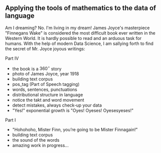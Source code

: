 ## Applying the tools of mathematics to the data of language
Am I dreaming? No. I'm living in my dream! James Joyce's masterpiece "Finnegans Wake" is considered the most difficult book ever written in the Western World. It is hardly possible to read and an arduous task for humans. With the help of modern Data Science, I am sallying forth to find the secret of Mr. Joyce joyous writings:

Part IV
- the book is a $360^{\circ}$ story
- photo of James Joyce, year 1918
- building text corpus
- pos_tag (Part of Speech tagging)
- words, sentences, punctuations
- distributional structure in language
- notice the takt and word movement
- detect mistakes, always check-up your data
- "Yes!" exponential growth is "Oyes! Oyeses! Oyesesyeses!"

Part I
- "Hohohoho, Mister Finn, you’re going to be Mister Finnagain!"
- building text corpus
- the sound of the words
- amazing work in progress...
